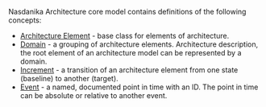 Nasdanika Architecture core model contains definitions of the following concepts:

* [Architecture Element](ArchitectureElement.html) - base class for elements of architecture. 
* [Domain](Domain.html) - a grouping of architecture elements. Architecture description, the root element of an architecture model can be represented by a domain.
* [Increment](Increment.html) - a transition of an architecture element from one state (baseline) to another (target).
* [Event](Event.html) - a named, documented point in time with an ID. The point in time can be absolute or relative to another event.
